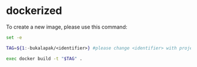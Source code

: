 # dockerized

To create a new image, please use this command:

```bash
set -e

TAG=${1:-bukalapak/<identifier>} #please change <identifier> with project you're working for example ruby-2.3

exec docker build -t "$TAG" .
```